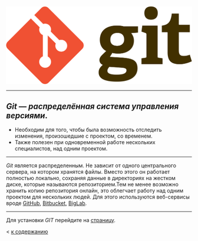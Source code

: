 
![](./img/Git-logo.png)

---
***Git*** — *распределённая система управления версиями*.
---

* Необходим для того, чтобы была возможность отследить изменения, произошедшие с проектом, со временем.
* Также полезен при одновременной работе нескольких специалистов, над одним проектом. 

---

_Git_ является распределенным. Не зависит от одного центрального сервера, на котором хранятся файлы. Вместо этого он работает полностью локально, сохраняя данные в директориях на жестком диске, которые называются репозиторием.Тем не менее возможно хранить копию репозитория онлайн, это облегчает работу над одним проектом для нескольких людей. Для этого используются веб-сервисы вроде [GitHub](https://github.com/), [Bitbucket](https://bitbucket.org/), [BigLab](https://www.biglab.ru/).

---

Для установки *GIT* перейдите на [страницу](https://git-scm.com/download).

< [к содержанию](./img/Git-logo.png)